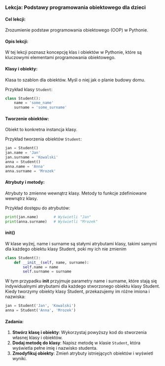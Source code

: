 ### Lekcja: Podstawy programowania obiektowego dla dzieci

#### Cel lekcji:
Zrozumienie podstaw programowania obiektowego (OOP) w Pythonie.

#### Opis lekcji:
W tej lekcji poznasz koncepcję klas i obiektów w Pythonie, które są kluczowymi elementami programowania obiektowego.

#### Klasy i obiekty:
Klasa to szablon dla obiektów. Myśl o niej jak o planie budowy domu.

Przykład klasy `Student`:

```python
class Student():
    name = 'some_name'
    surname = 'some_surname'
```

#### Tworzenie obiektów:
Obiekt to konkretna instancja klasy.

Przykład tworzenia obiektów `Student`:

```python
jan = Student()
jan.name = 'Jan'
jan.surname = 'Kowalski'
anna = Student()
anna.name = 'Anna'
anna.surname = 'Mrozek'
```



#### Atrybuty i metody:
Atrybuty to zmienne wewnątrz klasy. Metody to funkcje zdefiniowane wewnątrz klasy.

Przykład dostępu do atrybutów:

```python
print(jan.name)       # Wyświetli "Jan"
print(anna.surname)   # Wyświetli "Mrozek"
```

#### __init__()
W klase wyżej,  name i surname są stałymi atrybutami klasy, takimi samymi dla każdego obiektu klasy Student, poki my ich nie zmienim
```python
class Student():
    def __init__(self, name, surname):
        self.name = name
        self.surname = surname
```
W tym przypadku __init__ przyjmuje parametry name i surname, które stają się indywidualnymi atrybutami dla każdego stworzonego obiektu klasy Student.
Kiedy tworzymy obiekty klasy Student, przekazujemy im różne imiona i nazwiska:
```python
jan = Student('Jan', 'Kowalski')
anna = Student('Anna', 'Mrozek')
```

#### Zadania:
1. **Stwórz klasę i obiekty**: Wykorzystaj powyższy kod do stworzenia własnej klasy i obiektów.
2. **Dodaj metodę do klasy**: Napisz metodę w klasie `Student`, która wyświetla pełne imię i nazwisko studenta.
3. **Zmodyfikuj obiekty**: Zmień atrybuty istniejących obiektów i wyświetl wyniki.
